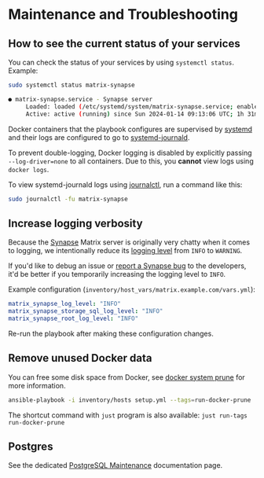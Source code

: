 # Maintenance and Troubleshooting

## How to see the current status of your services

You can check the status of your services by using `systemctl status`. Example:

```sh
sudo systemctl status matrix-synapse

● matrix-synapse.service - Synapse server
     Loaded: loaded (/etc/systemd/system/matrix-synapse.service; enabled; vendor preset: enabled)
     Active: active (running) since Sun 2024-01-14 09:13:06 UTC; 1h 31min ago
```

Docker containers that the playbook configures are supervised by [systemd](https://wiki.archlinux.org/title/Systemd) and their logs are configured to go to [systemd-journald](https://wiki.archlinux.org/title/Systemd/Journal).

To prevent double-logging, Docker logging is disabled by explicitly passing `--log-driver=none` to all containers. Due to this, you **cannot** view logs using `docker logs`.

To view systemd-journald logs using [journalctl](https://man.archlinux.org/man/journalctl.1), run a command like this:

```sh
sudo journalctl -fu matrix-synapse
```

## Increase logging verbosity

Because the [Synapse](https://github.com/element-hq/synapse) Matrix server is originally very chatty when it comes to logging, we intentionally reduce its [logging level](https://docs.python.org/3/library/logging.html#logging-levels) from `INFO` to `WARNING`.

If you'd like to debug an issue or [report a Synapse bug](https://github.com/element-hq/synapse/issues/new/choose) to the developers, it'd be better if you temporarily increasing the logging level to `INFO`.

Example configuration (`inventory/host_vars/matrix.example.com/vars.yml`):

```yaml
matrix_synapse_log_level: "INFO"
matrix_synapse_storage_sql_log_level: "INFO"
matrix_synapse_root_log_level: "INFO"
```

Re-run the playbook after making these configuration changes.

## Remove unused Docker data

You can free some disk space from Docker, see [docker system prune](https://docs.docker.com/engine/reference/commandline/system_prune/) for more information.

```sh
ansible-playbook -i inventory/hosts setup.yml --tags=run-docker-prune
```

The shortcut command with `just` program is also available: `just run-tags run-docker-prune`

## Postgres

See the dedicated [PostgreSQL Maintenance](maintenance-postgres.md) documentation page.
